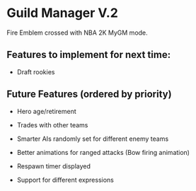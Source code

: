 # Guild Manager V.2

Fire Emblem crossed with NBA 2K MyGM mode.

## Features to implement for next time:

- Draft rookies

## Future Features (ordered by priority)

- Hero age/retirement
- Trades with other teams

- Smarter AIs randomly set for different enemy teams
- Better animations for ranged attacks (Bow firing animation)
- Respawn timer displayed
- Support for different expressions
